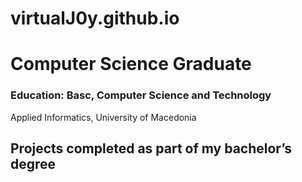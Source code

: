 # virtualJ0y.github.io
# Computer Science Graduate
### Education: Basc, Computer Science and Technology
Applied Informatics, University of Macedonia
## Projects completed as part of my bachelor’s degree
